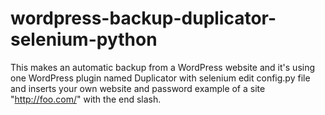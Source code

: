 # wordpress-backup-duplicator-selenium-python

This makes an automatic backup from a WordPress website and it's using one WordPress plugin named Duplicator with selenium edit config.py file and inserts your own website and password example of a site "http://foo.com/" with the end slash. 
